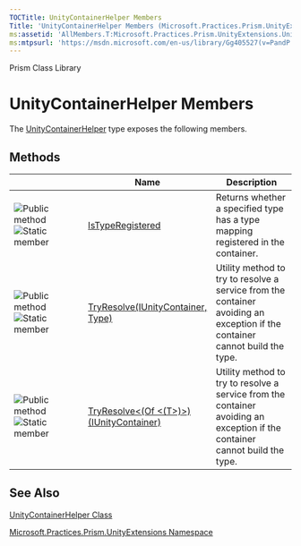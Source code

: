 ```yaml
---
TOCTitle: UnityContainerHelper Members
Title: 'UnityContainerHelper Members (Microsoft.Practices.Prism.UnityExtensions)'
ms:assetid: 'AllMembers.T:Microsoft.Practices.Prism.UnityExtensions.UnityContainerHelper'
ms:mtpsurl: 'https://msdn.microsoft.com/en-us/library/Gg405527(v=PandP.50)'
---
```


Prism Class Library

UnityContainerHelper Members
============================

The [UnityContainerHelper](https://msdn.microsoft.com/t:microsoft.practices.prism.unityextensions.unitycontainerhelper) type exposes the following members.

Methods
-------

<span id="methodTableToggle"></span>
<table>
<colgroup>
<col width="33%" />
<col width="33%" />
<col width="33%" />
</colgroup>
<thead>
<tr class="header">
<th> </th>
<th>Name</th>
<th>Description</th>
</tr>
</thead>
<tbody>
<tr class="odd">
<td><img src="https://msdn.microsoft.com/en-us/Gg405527.pubmethod(en-us,PandP.50).gif" title="Public method" /><img src="https://msdn.microsoft.com/en-us/Gg405527.static(en-us,PandP.50).gif" title="Static member" /></td>
<td><a href="https://msdn.microsoft.com/m:microsoft.practices.prism.unityextensions.unitycontainerhelper.istyperegistered(microsoft.practices.unity.iunitycontainer%2csystem.type)">IsTypeRegistered</a></td>
<td><div class="summary">
Returns whether a specified type has a type mapping registered in the container.
</div></td>
</tr>
<tr class="even">
<td><img src="https://msdn.microsoft.com/en-us/Gg405527.pubmethod(en-us,PandP.50).gif" title="Public method" /><img src="https://msdn.microsoft.com/en-us/Gg405527.static(en-us,PandP.50).gif" title="Static member" /></td>
<td><a href="https://msdn.microsoft.com/m:microsoft.practices.prism.unityextensions.unitycontainerhelper.tryresolve(microsoft.practices.unity.iunitycontainer%2csystem.type)">TryResolve(IUnityContainer, Type)</a></td>
<td><div class="summary">
Utility method to try to resolve a service from the container avoiding an exception if the container cannot build the type.
</div></td>
</tr>
<tr class="odd">
<td><img src="https://msdn.microsoft.com/en-us/Gg405527.pubmethod(en-us,PandP.50).gif" title="Public method" /><img src="https://msdn.microsoft.com/en-us/Gg405527.static(en-us,PandP.50).gif" title="Static member" /></td>
<td><a href="https://msdn.microsoft.com/m:microsoft.practices.prism.unityextensions.unitycontainerhelper.tryresolve%60%601(microsoft.practices.unity.iunitycontainer)">TryResolve&lt;(Of &lt;(T&gt;)&gt;)(IUnityContainer)</a></td>
<td><div class="summary">
Utility method to try to resolve a service from the container avoiding an exception if the container cannot build the type.
</div></td>
</tr>
</tbody>
</table>

See Also
--------


[UnityContainerHelper Class](https://msdn.microsoft.com/t:microsoft.practices.prism.unityextensions.unitycontainerhelper)

[Microsoft.Practices.Prism.UnityExtensions Namespace](https://msdn.microsoft.com/n:microsoft.practices.prism.unityextensions)
